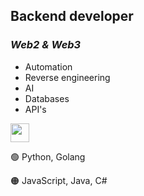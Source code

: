 ## **Backend developer**
### *Web2 & Web3*

- Automation
- Reverse engineering
- AI
- Databases
- API's

<a>
    <img height="30" src="https://cdn3.iconfinder.com/data/icons/logos-and-brands-adobe/512/267_Python-1024.png" onclick="return false;"/>
</a>

🟢 Python, Golang

🟠 JavaScript, Java, C#

